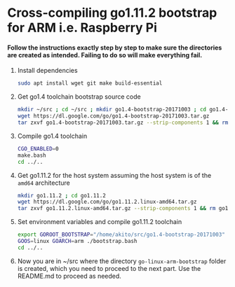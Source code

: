 # Cross-compiling go1.11.2 bootstrap for ARM i.e. Raspberry Pi
#### Follow the instructions exactly step by step to make sure the directories are created as intended. Failing to do so will make everything fail.

1. Install dependencies

    ```bash
    sudo apt install wget git make build-essential
    ```
2. Get go1.4 toolchain bootstrap source code

    ```bash
    mkdir ~/src ; cd ~/src ; mkdir go1.4-bootstrap-20171003 ; cd go1.4-bootstrap-20171003
    wget https://dl.google.com/go/go1.4-bootstrap-20171003.tar.gz
    tar zxvf go1.4-bootstrap-20171003.tar.gz --strip-components 1 && rm go1.4-bootstrap-20171003.tar.gz && cd src
    ```
3. Compile go1.4 toolchain
    ```bash
    CGO_ENABLED=0
    make.bash
    cd ../..
    ```
    
4. Get go1.11.2 for the host system assuming the host system is of the `amd64` architecture
    
    ```bash
    mkdir go1.11.2 ; cd go1.11.2
    wget https://dl.google.com/go/go1.11.2.linux-amd64.tar.gz
    tar zxvf go1.11.2.linux-amd64.tar.gz --strip-components 1 && rm go1.11.2.linux-amd64.tar.gz && cd src
    ```
    
5. Set environment variables and compile go1.11.2 toolchain
    ```bash
    export GOROOT_BOOTSTRAP="/home/akito/src/go1.4-bootstrap-20171003"
    GOOS=linux GOARCH=arm ./bootstrap.bash
    cd ../..
    ```

6. Now you are in ~/src where the directory `go-linux-arm-bootstrap` folder is created, which you need to proceed to the next part. Use the README.md to proceed as needed.

